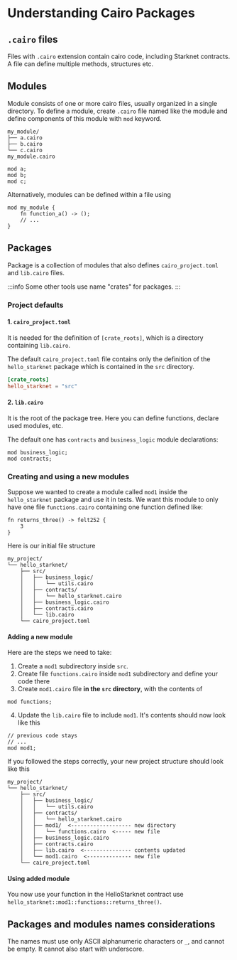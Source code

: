 # Understanding Cairo Packages

[//]: # (TODO intro)

## `.cairo` files

Files with `.cairo` extension contain cairo code, including Starknet contracts. A file can define multiple methods,
structures etc.

## Modules

Module consists of one or more cairo files, usually organized in a single directory. To define a module, create `.cairo`
file named like the module and define components of this module with `mod` keyword.

```
my_module/
├── a.cairo
├── b.cairo
└── c.cairo
my_module.cairo
```

```cairo title="my_module.cairo"
mod a;
mod b;
mod c;
```

Alternatively, modules can be defined within a file using

```cairo title="my_module.cairo"
mod my_module {
    fn function_a() -> ();
    // ...
}
```

## Packages

Package is a collection of modules that also defines `cairo_project.toml` and `lib.cairo` files.

:::info
Some other tools use name "crates" for packages.
:::

### Project defaults

#### 1. `cairo_project.toml`

It is needed for the definition of `[crate_roots]`, which is a directory containing `lib.cairo`.

The default `cairo_project.toml` file contains only the definition of the `hello_starknet` package which is contained in
the `src` directory.

```toml title="cairo_project.toml"
[crate_roots]
hello_starknet = "src"
```

#### 2. `lib.cairo`

It is the root of the package tree. Here you can define functions, declare used modules, etc.

The default one has `contracts` and `business_logic` module declarations:

```cairo title="lib.cairo"
mod business_logic;
mod contracts;
```

### Creating and using a new modules

Suppose we wanted to create a module called `mod1` inside the `hello_starknet` package and use it in tests.
We want this module to only have one file `functions.cairo` containing one function defined like:

```cairo title="functions.cairo"
fn returns_three() -> felt252 {
    3
}
```

Here is our initial file structure

```
my_project/
└── hello_starknet/
    ├── src/
    │   ├── business_logic/
    │   │   └── utils.cairo
    │   ├── contracts/
    │   │   └── hello_starknet.cairo
    │   ├── business_logic.cairo
    │   ├── contracts.cairo
    │   └── lib.cairo
    └── cairo_project.toml
```

#### Adding a new module

Here are the steps we need to take:

1. Create a `mod1` subdirectory inside `src`.
2. Create file `functions.cairo` inside `mod1` subdirectory and define your code there
3. Create `mod1.cairo` file **in the `src` directory**, with the contents of

```cairo title="mod.cairo"
mod functions;
```

4. Update the `lib.cairo` file to include `mod1`. It's contents should now look like this

```cairo title="lib.cairo"
// previous code stays
// ...
mod mod1;
```

If you followed the steps correctly, your new project structure should look like this

```
my_project/
└── hello_starknet/
    ├── src/
    │   ├── business_logic/
    │   │   └── utils.cairo
    │   ├── contracts/
    │   │   └── hello_starknet.cairo
    │   ├── mod1/  <------------------- new directory
    │   │   └── functions.cairo  <----- new file
    │   ├── business_logic.cairo
    │   ├── contracts.cairo
    │   ├── lib.cairo  <--------------- contents updated
    │   └── mod1.cairo  <-------------- new file
    └── cairo_project.toml
```

#### Using added module

You now use your function in the HelloStarknet contract use `hello_starknet::mod1::functions::returns_three()`.

## Packages and modules names considerations

The names must use only ASCII alphanumeric characters or `_`, and cannot be empty. It cannot also start with underscore.
